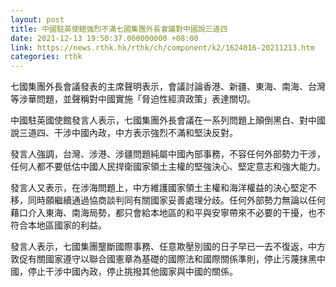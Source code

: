 ```yaml
---
layout: post
title: 中國駐英使館強烈不滿七國集團外長會議對中國說三道四
date: 2021-12-13 19:50:37.000000000 +08:00
link: https://news.rthk.hk/rthk/ch/component/k2/1624016-20211213.htm
categories: rthk
---
```


七國集團外長會議發表的主席聲明表示，會議討論香港、新疆、東海、南海、台灣等涉華問題，並聲稱對中國實施「脅迫性經濟政策」表達關切。

中國駐英國使館發言人表示，七國集團外長會議在一系列問題上顛倒黑白、對中國說三道四、干涉中國內政，中方表示強烈不滿和堅決反對。

發言人強調，台灣、涉港、涉疆問題純屬中國內部事務，不容任何外部勢力干涉，任何人都不要低估中國人民捍衛國家領土主權的堅強決心、堅定意志和強大能力。

發言人又表示，在涉海問題上，中方維護國家領土主權和海洋權益的決心堅定不移，同時願繼續通過協商談判同有關國家妥善處理分歧。任何外部勢力無論以任何藉口介入東海、南海局勢，都只會給本地區的和平與安寧帶來不必要的干擾，也不符合本地區國家的利益。

發言人表示，七國集團壟斷國際事務、任意欺壓別國的日子早已一去不復返，中方敦促有關國家遵守以聯合國憲章為基礎的國際法和國際關係準則，停止污蔑抹黑中國，停止干涉中國內政，停止挑撥其他國家與中國的關係。
